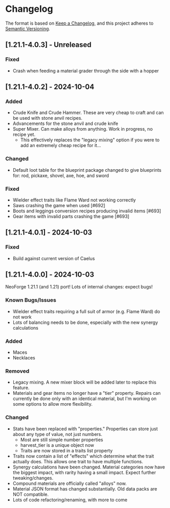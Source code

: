 # Changelog

The format is based on [Keep a Changelog](https://keepachangelog.com/en/1.0.0/),
and this project adheres to [Semantic Versioning](https://semver.org/spec/v2.0.0.html).

## [1.21.1-4.0.3] - Unreleased
### Fixed
- Crash when feeding a material grader through the side with a hopper

## [1.21.1-4.0.2] - 2024-10-04
### Added
- Crude Knife and Crude Hammer. These are very cheap to craft and can be used with stone anvil recipes.
- Advancements for the stone anvil and crude knife
- Super Mixer. Can make alloys from anything. Work in progress, no recipe yet.
  - This effectively replaces the "legacy mixing" option if you were to add an extremely cheap recipe for it...
### Changed
- Default loot table for the blueprint package changed to give blueprints for: rod, pickaxe, shovel, axe, hoe, and sword
### Fixed
- Wielder effect traits like Flame Ward not working correctly
- Saws crashing the game when used [#692]
- Boots and leggings conversion recipes producing invalid items [#693]
- Gear items with invalid parts crashing the game [#693]

## [1.21.1-4.0.1] - 2024-10-03
### Fixed
- Build against current version of Caelus

## [1.21.1-4.0.0] - 2024-10-03
NeoForge 1.21.1 (and 1.21) port! Lots of internal changes: expect bugs!
### Known Bugs/Issues
- Wielder effect traits requiring a full suit of armor (e.g. Flame Ward) do not work
- Lots of balancing needs to be done, especially with the new synergy calculations
### Added
- Maces
- Necklaces
### Removed
- Legacy mixing. A new mixer block will be added later to replace this feature.
- Materials and gear items no longer have a "tier" property. Repairs can currently be done only with an identical material, but I'm working on some options to allow more flexibility.
### Changed
- Stats have been replaced with "properties." Properties can store just about any type of value, not just numbers.
  - Most are still simple number properties
  - harvest_tier is a unique object now
  - Traits are now stored in a traits list property
- Traits now contain a list of "effects" which determine what the trait actually does. This allows one trait to have multiple functions.
- Synergy calculations have been changed. Material categories now have the biggest impact, with rarity having a small impact. Expect further tweaking/changes.
- Compound materials are officially called "alloys" now.
- Material JSON format has changed substantially. Old data packs are NOT compatible.
- Lots of code refactoring/renaming, with more to come